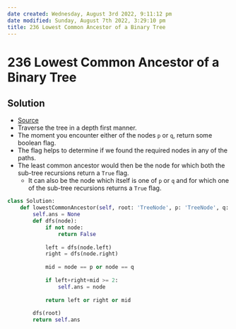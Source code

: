 ```yaml
---
date created: Wednesday, August 3rd 2022, 9:11:12 pm
date modified: Sunday, August 7th 2022, 3:29:10 pm
title: 236 Lowest Common Ancestor of a Binary Tree
---
```


# 236 Lowest Common Ancestor of a Binary Tree

## Solution

- [Source](https://leetcode.com/problems/lowest-common-ancestor-of-a-binary-tree/solution/)
- Traverse the tree in a depth first manner.
- The moment you encounter either of the nodes `p` or `q`, return some boolean flag.
- The flag helps to determine if we found the required nodes in any of the paths.
- The least common ancestor would then be the node for which both the sub-tree recursions return a `True` flag.
	- It can also be the node which itself is one of `p` or `q` and for which one of the sub-tree recursions returns a `True` flag.

```python
class Solution:
    def lowestCommonAncestor(self, root: 'TreeNode', p: 'TreeNode', q: 'TreeNode') -> 'TreeNode':
        self.ans = None
        def dfs(node):
            if not node:
                return False
            
            left = dfs(node.left)
            right = dfs(node.right)
            
            mid = node == p or node == q
            
            if left+right+mid >= 2:
                self.ans = node
            
            return left or right or mid
        
        dfs(root)
        return self.ans
```
